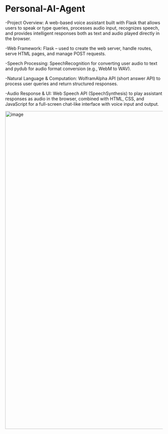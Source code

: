 # Personal-AI-Agent
-Project Overview: A web-based voice assistant built with Flask that allows users to speak or type queries, processes audio input, recognizes speech, and provides intelligent responses both as text and audio played directly in the browser.

-Web Framework: Flask – used to create the web server, handle routes, serve HTML pages, and manage POST requests.

-Speech Processing: SpeechRecognition for converting user audio to text and pydub for audio format conversion (e.g., WebM to WAV).

-Natural Language & Computation: WolframAlpha API (short answer API) to process user queries and return structured responses.

-Audio Response & UI: Web Speech API (SpeechSynthesis) to play assistant responses as audio in the browser, combined with HTML, CSS, and JavaScript for a full-screen chat-like interface with voice input and output.


<img width="2004" height="1015" alt="image" src="https://github.com/user-attachments/assets/68f1ac70-c06a-4dec-afd4-c280916cbaa7" />

